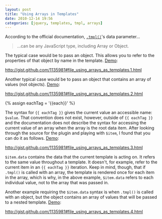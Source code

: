 ```yaml
---
layout: post
title: "Using Arrays in Templates"
date: 2010-12-14 19:56
categories: [jquery, templates, tmpl, arrays]
---
```

According to the official documentation, [`.tmpl()`](http://api.jquery.com/tmpl/ ".tmpl() - jQuery API (api.jquery.com)")'s data parameter&hellip;

> &hellip;can be any JavaScript type, including Array or Object.

<!--more-->

The typical case would be to pass an object. This allows you to refer to the properties of that object by name in the template. [Demo](/demos/2010-12-14-using-arrays-in-templates.1.html):

<p class="gist"><a href="http://gist.github.com/1135981#file_using_arrays_as_templates.1.html" data-file="usingArraysAsTemplates.1.html">http://gist.github.com/1135981#file_using_arrays_as_templates.1.html</a></p>

Another typical case would be to pass an object that contains an array of values (not objects). [Demo](/demos/2010-12-14-using-arrays-in-templates.2.html):

<p class="gist"><a href="http://gist.github.com/1135981#file_using_arrays_as_templates.2.html" data-file="usingArraysAsTemplates.2.html">http://gist.github.com/1135981#file_using_arrays_as_templates.2.html</a></p>

{% assign eachTag = '{{each}}' %}

The syntax for `{{ eachTag }}` gives the current value an accessible name: `$value`. That convention does not exist, however, outside of `{{ eachTag }}` and the documentation does not describe the syntax for accessing the current value of an array when the array is the root data item. After looking through the source for the plugin and playing with `$item`, I found that you can do it as follows. [Demo](/demos/2010-12-14-using-arrays-in-templates.3.html):

<p class="gist"><a href="http://gist.github.com/1135981#file_using_arrays_as_templates.3.html" data-file="usingArraysAsTemplates.3.html">http://gist.github.com/1135981#file_using_arrays_as_templates.3.html</a></p>

`$item.data` contains the data that the current template is acting on. It refers to the same value throughout a template. It doesn't, for example, refer to the current item in an `{{ eachTag }}` iteration. Keep in mind, though, that if `.tmpl()` is called with an array, the template is rendered once for each item in the array, which is why, in the above example, `$item.data` refers to each individual value, not to the array that was passed in.

Another example requiring the `$item.data` syntax is when `.tmpl()` is called with an object, but the object contains an array of values that will be passed to a nested template. [Demo](/demos/2010-12-14-using-arrays-in-templates.4.html):

<p class="gist"><a href="http://gist.github.com/1135981#file_using_arrays_as_templates.4.html" data-file="usingArraysAsTemplates.4.html">http://gist.github.com/1135981#file_using_arrays_as_templates.4.html</a></p>